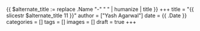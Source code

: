 {{ $alternate_title := replace .Name "-" " " | humanize | title }}
+++
title = "{{ slicestr $alternate_title 11 }}"
author = ["Yash Agarwal"]
date = {{ .Date }}
categories = []
tags = []
images = []
draft = true
+++
